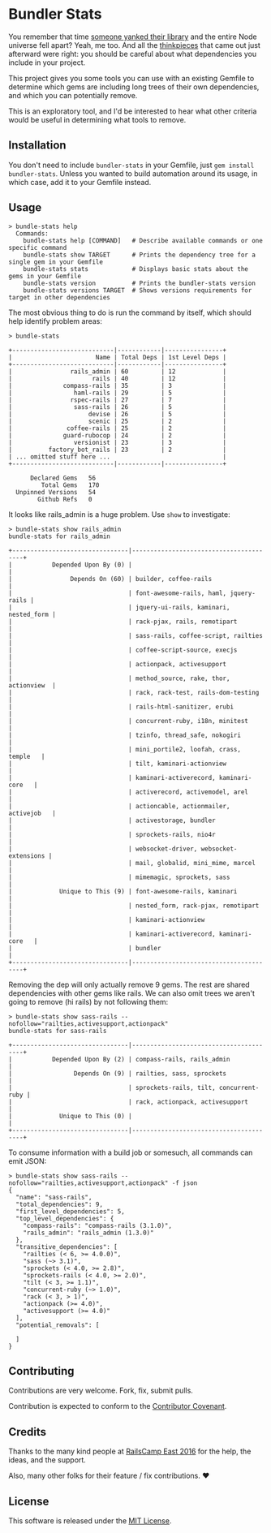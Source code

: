 Bundler Stats
=============

You remember that time [someone yanked their
library](http://blog.npmjs.org/post/141577284765/kik-left-pad-and-npm) and the
entire Node universe fell apart? Yeah, me too. And all the
[thinkpieces](http://www.haneycodes.net/npm-left-pad-have-we-forgotten-how-to-program/)
that came out just afterward were right: you should be careful about what
dependencies you include in your project.

This project gives you some tools you can use with an existing Gemfile to
determine which gems are including long trees of their own dependencies, and
which you can potentially remove.

This is an exploratory tool, and I'd be interested to hear what other criteria
would be useful in determining what tools to remove.

Installation
------------

You don't need to include `bundler-stats` in your Gemfile, just
`gem install bundler-stats`. Unless you wanted to build automation around its
usage, in which case, add it to your Gemfile instead.


Usage
------------

    > bundle-stats help
      Commands:
        bundle-stats help [COMMAND]   # Describe available commands or one specific command
        bundle-stats show TARGET      # Prints the dependency tree for a single gem in your Gemfile
        bundle-stats stats            # Displays basic stats about the gems in your Gemfile
        bundle-stats version          # Prints the bundler-stats version
        bundle-stats versions TARGET  # Shows versions requirements for target in other dependencies

The most obvious thing to do is run the command by itself, which should help
identify problem areas:

    > bundle-stats

    +----------------------------|------------|----------------+
    |                       Name | Total Deps | 1st Level Deps |
    +----------------------------|------------|----------------+
    |                rails_admin | 60         | 12             |
    |                      rails | 40         | 12             |
    |              compass-rails | 35         | 3              |
    |                 haml-rails | 29         | 5              |
    |                rspec-rails | 27         | 7              |
    |                 sass-rails | 26         | 5              |
    |                     devise | 26         | 5              |
    |                     scenic | 25         | 2              |
    |               coffee-rails | 25         | 2              |
    |              guard-rubocop | 24         | 2              |
    |                 versionist | 23         | 3              |
    |          factory_bot_rails | 23         | 2              |
    | ... omitted stuff here ...                               |
    +----------------------------|------------|----------------+

          Declared Gems   56
             Total Gems   170
      Unpinned Versions   54
            Github Refs   0

It looks like rails_admin is a huge problem. Use `show` to investigate:

    > bundle-stats show rails_admin
    bundle-stats for rails_admin

    +--------------------------------|----------------------------------------+
    |           Depended Upon By (0) |                                        |
    |                Depends On (60) | builder, coffee-rails                  |
    |                                | font-awesome-rails, haml, jquery-rails |
    |                                | jquery-ui-rails, kaminari, nested_form |
    |                                | rack-pjax, rails, remotipart           |
    |                                | sass-rails, coffee-script, railties    |
    |                                | coffee-script-source, execjs           |
    |                                | actionpack, activesupport              |
    |                                | method_source, rake, thor, actionview  |
    |                                | rack, rack-test, rails-dom-testing     |
    |                                | rails-html-sanitizer, erubi            |
    |                                | concurrent-ruby, i18n, minitest        |
    |                                | tzinfo, thread_safe, nokogiri          |
    |                                | mini_portile2, loofah, crass, temple   |
    |                                | tilt, kaminari-actionview              |
    |                                | kaminari-activerecord, kaminari-core   |
    |                                | activerecord, activemodel, arel        |
    |                                | actioncable, actionmailer, activejob   |
    |                                | activestorage, bundler                 |
    |                                | sprockets-rails, nio4r                 |
    |                                | websocket-driver, websocket-extensions |
    |                                | mail, globalid, mini_mime, marcel      |
    |                                | mimemagic, sprockets, sass             |
    |             Unique to This (9) | font-awesome-rails, kaminari           |
    |                                | nested_form, rack-pjax, remotipart     |
    |                                | kaminari-actionview                    |
    |                                | kaminari-activerecord, kaminari-core   |
    |                                | bundler                                |
    +--------------------------------|----------------------------------------+

Removing the dep will only actually remove 9 gems. The rest are shared
dependencies with other gems like rails. We can also omit trees we aren't going
to remove (hi rails) by not following them:

    > bundle-stats show sass-rails --nofollow="railties,activesupport,actionpack"
    bundle-stats for sass-rails

    +--------------------------------|----------------------------------------+
    |           Depended Upon By (2) | compass-rails, rails_admin             |
    |                 Depends On (9) | railties, sass, sprockets              |
    |                                | sprockets-rails, tilt, concurrent-ruby |
    |                                | rack, actionpack, activesupport        |
    |             Unique to This (0) |                                        |
    +--------------------------------|----------------------------------------+

To consume information with a build job or somesuch, all commands can emit JSON:

    > bundle-stats show sass-rails --nofollow="railties,activesupport,actionpack" -f json
    {
      "name": "sass-rails",
      "total_dependencies": 9,
      "first_level_dependencies": 5,
      "top_level_dependencies": {
        "compass-rails": "compass-rails (3.1.0)",
        "rails_admin": "rails_admin (1.3.0)"
      },
      "transitive_dependencies": [
        "railties (< 6, >= 4.0.0)",
        "sass (~> 3.1)",
        "sprockets (< 4.0, >= 2.8)",
        "sprockets-rails (< 4.0, >= 2.0)",
        "tilt (< 3, >= 1.1)",
        "concurrent-ruby (~> 1.0)",
        "rack (< 3, > 1)",
        "actionpack (>= 4.0)",
        "activesupport (>= 4.0)"
      ],
      "potential_removals": [

      ]
    }

Contributing
------------

Contributions are very welcome. Fork, fix, submit pulls.

Contribution is expected to conform to the [Contributor Covenant](https://github.com/jmmastey/bundler-stats/blob/master/CODE_OF_CONDUCT.md).


Credits
-------

Thanks to the many kind people at [RailsCamp East
2016](http://east.railscamp.com) for the help, the ideas, and the support.

Also, many other folks for their feature / fix contributions. ❤️

License
-------

This software is released under the [MIT
License](https://github.com/jmmastey/bundler-stats/blob/master/MIT-LICENSE).
